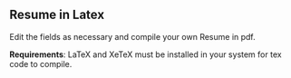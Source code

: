 Resume in Latex
---------------

Edit the fields as necessary and compile your own Resume in pdf.

__Requirements__: LaTeX and XeTeX must be installed in your system for tex code to compile.


